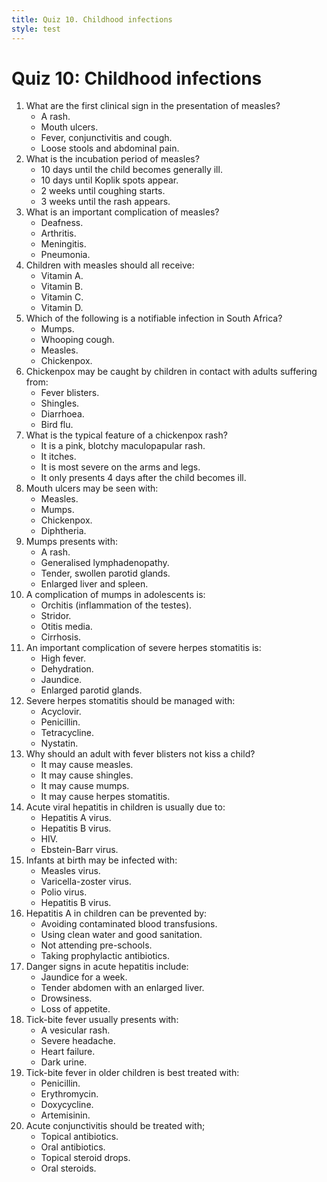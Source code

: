 ```yaml
---
title: Quiz 10. Childhood infections
style: test
---
```


# Quiz 10: Childhood infections

1.	What are the first clinical sign in the presentation of measles?
	-	A rash.
	-	Mouth ulcers.
	+	Fever, conjunctivitis and cough.
	-	Loose stools and abdominal pain.
2.	What is the incubation period of measles?
	+	10 days until the child becomes generally ill.
	-	10 days until Koplik spots appear.
	-	2 weeks until coughing starts.
	-	3 weeks until the rash appears.
3.	What is an important complication of measles?
	-	Deafness.
	-	Arthritis.
	-	Meningitis.
	+	Pneumonia.
4.	Children with measles should all receive:
	+	Vitamin A.
	-	Vitamin B.
	-	Vitamin C.
	-	Vitamin D.
5.	Which of the following is a notifiable infection in South Africa?
	-	Mumps.
	-	Whooping cough.
	+	Measles.
	-	Chickenpox.
6.	Chickenpox may be caught by children in contact with adults suffering from:
	-	Fever blisters.
	+	Shingles.
	-	Diarrhoea.
	-	Bird flu.
7.	What is the typical feature of a chickenpox rash?
	-	It is a pink, blotchy maculopapular rash.
	+	It itches.
	-	It is most severe on the arms and legs.
	-	It only presents 4 days after the child becomes ill.
8.	Mouth ulcers may be seen with:
	-	Measles.
	-	Mumps.
	+	Chickenpox.
	-	Diphtheria.
9.	Mumps presents with:
	-	A rash.
	-	Generalised lymphadenopathy.
	+	Tender, swollen parotid glands.
	-	Enlarged liver and spleen.
10.	A complication of mumps in adolescents is:
	+	Orchitis (inflammation of the testes).
	-	Stridor.
	-	Otitis media.
	-	Cirrhosis.
11.	An important complication of severe herpes stomatitis is:
	-	High fever.
	+	Dehydration.
	-	Jaundice.
	-	Enlarged parotid glands.
12.	Severe herpes stomatitis should be managed with:
	+	Acyclovir.
	-	Penicillin.
	-	Tetracycline.
	-	Nystatin.
13.	Why should an adult with fever blisters not kiss a child?
	-	It may cause measles.
	-	It may cause shingles.
	-	It may cause mumps.
	+	It may cause herpes stomatitis.
14.	Acute viral hepatitis in children is usually due to:
	+	Hepatitis A virus.
	-	Hepatitis B virus.
	-	HIV.
	-	Ebstein-Barr virus.
15.	Infants at birth may be infected with:
	-	Measles virus.
	-	Varicella-zoster virus.
	-	Polio virus.
	+	Hepatitis B virus.
16.	Hepatitis A in children can be prevented by:
	-	Avoiding contaminated blood transfusions.
	+	Using clean water and good sanitation.
	-	Not attending pre-schools.
	-	Taking prophylactic antibiotics.
17.	Danger signs in acute hepatitis include:
	-	Jaundice for a week.
	-	Tender abdomen with an enlarged liver.
	+	Drowsiness.
	-	Loss of appetite.
18.	Tick-bite fever usually presents with:
	-	A vesicular rash.
	+	Severe headache.
	-	Heart failure.
	-	Dark urine.
19.	Tick-bite fever in older children is best treated with:
	-	Penicillin.
	-	Erythromycin.
	+	Doxycycline.
	-	Artemisinin.
20.	Acute conjunctivitis should be treated with;
	+	Topical antibiotics.
	-	Oral antibiotics.
	-	Topical steroid drops.
	-	Oral steroids.
